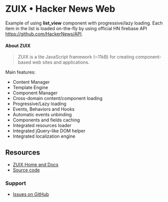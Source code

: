 # ZUIX • Hacker News Web

Example of using **list_view** component with progressive/lazy loading.
Each item in the list is loaded on-the-fly by using official
HN firebase API https://github.com/HackerNews/API.

#### About ZUIX

> ZUIX is a lite JavaScript framework (~11kB) for creating component-based web sites and applications.

Main features:
- Content Manager
- Template Engine
- Component Manager
- Cross-domain content/component loading
- Progressive/Lazy loading
- Events, Behaviors and Hooks
- Automatic events unbinding
- Components and fields caching
- Integrated resources loader
- Integrated jQuery-like DOM helper
- Integrated localization engine


## Resources

- [ZUIX Home and Docs](http://zuix.it)
- [Source code](https://github.com/genielabs/zuix)

### Support

- [Issues on GitHub](https://github.com/genielabs/zuix/issues)
